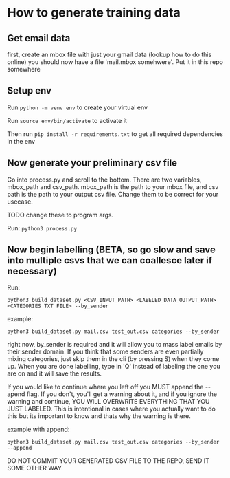 # How to generate training data

## Get email data

first, create an mbox file with just your gmail data (lookup how to do this online) you should now have a file 'mail.mbox somehwere'. Put
it in this repo somewhere

## Setup env

Run `python -m venv env` to create your virtual env

Run `source env/bin/activate` to activate it

Then run `pip install -r requirements.txt` to get all required dependencies in the env

## Now generate your preliminary csv file

Go into process.py and scroll to the bottom.
There are two variables, mbox_path and csv_path. mbox_path is the path to your
mbox file, and csv path is the path to your output csv file. Change them to be correct for your usecase.

TODO change these to program args. 

Run:
`python3 process.py` 

## Now begin labelling (BETA, so go slow and save into multiple csvs that we can coallesce later if necessary)

Run:

`python3 build_dataset.py <CSV_INPUT_PATH> <LABELED_DATA_OUTPUT_PATH> <CATEGORIES TXT FILE> --by_sender`

example:

`python3 build_dataset.py mail.csv test_out.csv categories --by_sender`


right now, by_sender is required and it will allow you to mass label emails by their sender domain. If you think that
some senders are even partially mixing categories, just skip them in the cli (by pressing S) when they come up. When you
are done labelling, type in 'Q' instead of labeling the one you are on and it will save the results.

If you would like to continue where you left off you MUST append the --apend flag. If you don't, you'll get a warning about it,
and if you ignore the warning and continue, YOU WILL OVERWRITE EVERYTHING THAT YOU JUST LABELED. This is intentional in cases where you
actually want to do this but its important to know and thats why the warning is there.

example with append:

`python3 build_dataset.py mail.csv test_out.csv categories --by_sender --append`

DO NOT COMMIT YOUR GENERATED CSV FILE TO THE REPO, SEND IT SOME OTHER WAY
